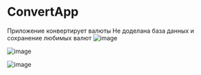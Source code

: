 # ConvertApp
Приложение конвертирует валюты
Не доделана база данных и сохранение любимых валют
![image](https://user-images.githubusercontent.com/70763928/154314820-0941c654-bb53-4489-99f1-d170472844d8.png)


![image](https://user-images.githubusercontent.com/70763928/154314882-1a28bff8-ea5c-42d7-90c1-7c27a5af64af.png)


![image](https://user-images.githubusercontent.com/70763928/154314968-f326b169-ff59-48ba-bfb8-a7f5df1fb30b.png)
